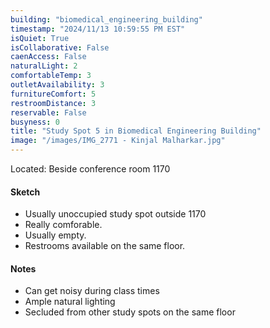 ```yaml
---
building: "biomedical_engineering_building"
timestamp: "2024/11/13 10:59:55 PM EST"
isQuiet: True
isCollaborative: False
caenAccess: False
naturalLight: 2
comfortableTemp: 3
outletAvailability: 3
furnitureComfort: 5
restroomDistance: 3
reservable: False
busyness: 0
title: "Study Spot 5 in Biomedical Engineering Building"
image: "/images/IMG_2771 - Kinjal Malharkar.jpg"
---
```


Located: Beside conference room 1170 

#### Sketch
- Usually unoccupied study spot outside 1170 
- Really comforable.
- Usually empty.
- Restrooms available on the same floor.


#### Notes
- Can get noisy during class times
- Ample natural lighting
- Secluded from other study spots on the same floor

